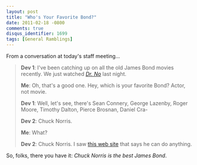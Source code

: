 ```yaml
---
layout: post
title: "Who's Your Favorite Bond?"
date: 2011-02-18 -0800
comments: true
disqus_identifier: 1699
tags: [General Ramblings]
---
```

From a conversation at today's staff meeting...

> **Dev 1**: I've been catching up on all the old James Bond movies
> recently. We just watched [*Dr.
> No*](http://www.amazon.com/dp/B000RPCK10?tag=mhsvortex) last night.
>
> **Me**: Oh, that's a good one. Hey, which is your favorite Bond?
> Actor, not movie.
>
> **Dev 1**: Well, let's see, there's Sean Connery, George Lazenby,
> Roger Moore, Timothy Dalton, Pierce Brosnan, Daniel Cra-
>
> **Dev 2**: Chuck Norris.
>
> **Me**: What?
>
> **Dev 2**: Chuck Norris. I saw [this web
> site](http://www.chucknorrisfacts.com/) that says he can do anything.

So, folks, there you have it: *Chuck Norris is the best James Bond*.


